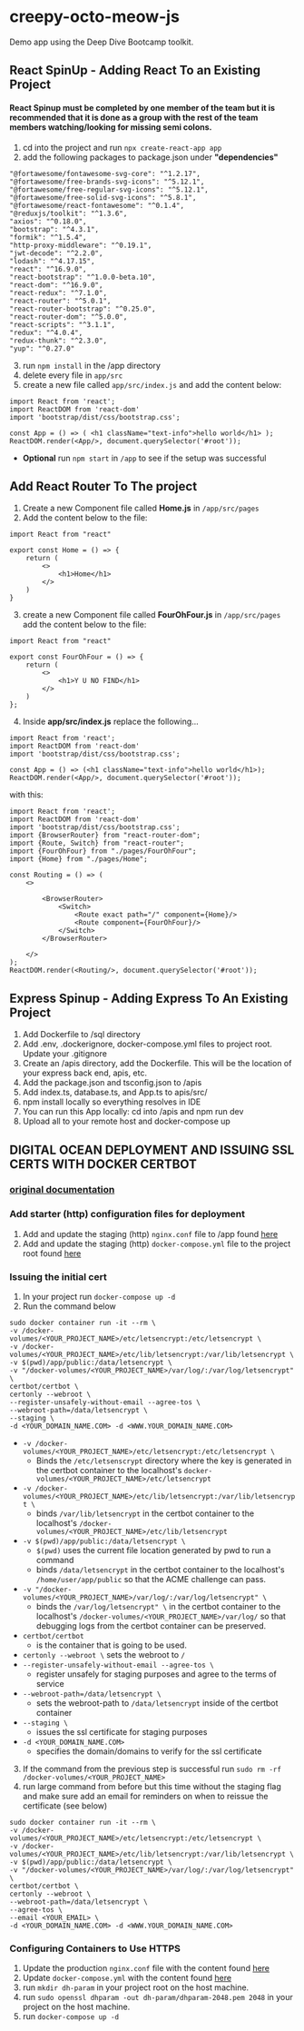 # creepy-octo-meow-js

Demo app using the Deep Dive Bootcamp toolkit.

## React SpinUp - Adding React To an Existing Project
#### React Spinup must be completed by one member of the team but it is recommended that it is done as a group with the rest of the team members  watching/looking for missing semi colons.
1. cd into the project and run `npx create-react-app app`
2. add the following packages to package.json under **"dependencies"**
```
"@fortawesome/fontawesome-svg-core": "^1.2.17",
"@fortawesome/free-brands-svg-icons": "^5.12.1",
"@fortawesome/free-regular-svg-icons": "^5.12.1",
"@fortawesome/free-solid-svg-icons": "^5.8.1",
"@fortawesome/react-fontawesome": "^0.1.4",
"@reduxjs/toolkit": "^1.3.6",
"axios": "^0.18.0",
"bootstrap": "^4.3.1",
"formik": "^1.5.4",
"http-proxy-middleware": "^0.19.1",
"jwt-decode": "^2.2.0",
"lodash": "^4.17.15",
"react": "^16.9.0",
"react-bootstrap": "^1.0.0-beta.10",
"react-dom": "^16.9.0",
"react-redux": "^7.1.0",
"react-router": "^5.0.1",
"react-router-bootstrap": "^0.25.0",
"react-router-dom": "^5.0.0",
"react-scripts": "^3.1.1",
"redux": "^4.0.4",
"redux-thunk": "^2.3.0",
"yup": "^0.27.0"
```
3. run `npm install` in the /app directory
4. delete every file in `app/src`
5. create a new file called `app/src/index.js` and add the content below:
```
import React from 'react';
import ReactDOM from 'react-dom'
import 'bootstrap/dist/css/bootstrap.css';

const App = () => ( <h1 className="text-info">hello world</h1> );
ReactDOM.render(<App/>, document.querySelector('#root'));
```
* __Optional__ run `npm start` in `/app` to see if the setup was successful

## Add React Router To The project
1. Create a new Component file called **Home.js** in `/app/src/pages`
2. Add the content below to the file:
```
import React from "react"

export const Home = () => {
	return (
		<>
			<h1>Home</h1>
		</>
	)
}
```
3. create a new Component file called **FourOhFour.js** in `/app/src/pages`
add the content below to the file:
```
import React from "react"

export const FourOhFour = () => {
	return (
		<>
			<h1>Y U NO FIND</h1>
		</>
	)
};

```
4. Inside **app/src/index.js** replace the following...
 ```
 import React from 'react';
 import ReactDOM from 'react-dom'
 import 'bootstrap/dist/css/bootstrap.css';
 
 const App = () => (<h1 className="text-info">hello world</h1>);
 ReactDOM.render(<App/>, document.querySelector('#root'));
 ```
 
 with this:
```
import React from 'react';
import ReactDOM from 'react-dom'
import 'bootstrap/dist/css/bootstrap.css';
import {BrowserRouter} from "react-router-dom";
import {Route, Switch} from "react-router";
import {FourOhFour} from "./pages/FourOhFour";
import {Home} from "./pages/Home";

const Routing = () => (
	<>

		<BrowserRouter>
			<Switch>
				<Route exact path="/" component={Home}/>
				<Route component={FourOhFour}/>
			</Switch>
		</BrowserRouter>

	</>
);
ReactDOM.render(<Routing/>, document.querySelector('#root'));
```
## Express Spinup - Adding Express To An Existing Project
1. Add Dockerfile to /sql directory
2. Add .env, .dockerignore, docker-compose.yml files to project root. Update your .gitignore
3. Create an /apis directory, add the Dockerfile. This will be the location of your express back end, apis, etc.
4. Add the package.json and tsconfig.json to /apis
5. Add index.ts, database.ts, and App.ts to apis/src/
6. npm install locally so everything resolves in IDE
7. You can run this App locally: cd into /apis and npm run dev
8. Upload all to your remote host and docker-compose up

## DIGITAL OCEAN DEPLOYMENT AND ISSUING SSL CERTS WITH DOCKER CERTBOT
### [original documentation](https://www.humankode.com/ssl/how-to-set-up-free-ssl-certificates-from-lets-encrypt-using-docker-and-nginx)

### Add starter (http) configuration files for deployment
1. Add and update the staging (http) `nginx.conf` file to /app found [here](https://github.com/rlewis2892/creepy-octo-meow-js/blob/f9b23e5dc7/app/nginx.conf)
2. Add and update the staging (http) `docker-compose.yml` file to the project root found [here](https://github.com/rlewis2892/creepy-octo-meow-js/blob/f9b23e5dc7/docker-compose.yml)

### Issuing the initial cert
1. In your project run `docker-compose up -d`
2. Run the command below

```
sudo docker container run -it --rm \
-v /docker-volumes/<YOUR_PROJECT_NAME>/etc/letsencrypt:/etc/letsencrypt \
-v /docker-volumes/<YOUR_PROJECT_NAME>/etc/lib/letsencrypt:/var/lib/letsencrypt \
-v $(pwd)/app/public:/data/letsencrypt \
-v "/docker-volumes/<YOUR_PROJECT_NAME>/var/log/:/var/log/letsencrypt" \
certbot/certbot \
certonly --webroot \
--register-unsafely-without-email --agree-tos \
--webroot-path=/data/letsencrypt \
--staging \
-d <YOUR_DOMAIN_NAME.COM> -d <WWW.YOUR_DOMAIN_NAME.COM>
```

* `-v /docker-volumes/<YOUR_PROJECT_NAME>/etc/letsencrypt:/etc/letsencrypt \` 
	* Binds the `/etc/letsenscrypt` directory where the key is generated in the certbot container to the localhost's `docker-volumes/<YOUR_PROJECT_NAME>/etc/letsencrypt`
* `-v /docker-volumes/<YOUR_PROJECT_NAME>/etc/lib/letsencrypt:/var/lib/letsencrypt \`
	* binds `/var/lib/letsencrypt` in the certbot container to the localhost's `/docker-volumes/<YOUR_PROJECT_NAME>/etc/lib/letsencrypt`
* `-v $(pwd)/app/public:/data/letsencrypt \`
 	* `$(pwd)` uses the current file location generated by pwd to run a command
 	*  binds `/data/letsencrypt` in the certbot container to the localhost's `/home/user/app/public` so that the ACME challenge can pass.
*  `-v "/docker-volumes/<YOUR_PROJECT_NAME>/var/log/:/var/log/letsencrypt" \`
	* binds the `/var/log/letsencrypt" \` in the certbot container to the localhost's `/docker-volumes/<YOUR_PROJECT_NAME>/var/log/` so that debugging logs from the certbot container can be preserved.
* `certbot/certbot`
	* is the container that is going to be used.
* `certonly --webroot \` sets the webroot to `/`
* `--register-unsafely-without-email --agree-tos \`
	* register unsafely for staging purposes and agree to the terms of service  
* `--webroot-path=/data/letsencrypt \`
	* sets the webroot-path to `/data/letsencrypt` inside of the certbot container
* `--staging \`
	* issues the ssl certificate for staging purposes
* `-d <YOUR_DOMAIN_NAME.COM>`
	* specifies the domain/domains to verify for the ssl certificate
3. If the command from the previous step is successful run `sudo rm -rf /docker-volumes/<YOUR_PROJECT_NAME>`
4. run large command from before but this time without the staging flag and make sure add an email for reminders on when to reissue the certificate (see below)

```
sudo docker container run -it --rm \
-v /docker-volumes/<YOUR_PROJECT_NAME>/etc/letsencrypt:/etc/letsencrypt \
-v /docker-volumes/<YOUR_PROJECT_NAME>/etc/lib/letsencrypt:/var/lib/letsencrypt \
-v $(pwd)/app/public:/data/letsencrypt \
-v "/docker-volumes/<YOUR_PROJECT_NAME>/var/log/:/var/log/letsencrypt" \
certbot/certbot \
certonly --webroot \
--webroot-path=/data/letsencrypt \
--agree-tos \
--email <YOUR_EMAIL> \
-d <YOUR_DOMAIN_NAME.COM> -d <WWW.YOUR_DOMAIN_NAME.COM>
```

### Configuring Containers to Use HTTPS
1. Update the production `nginx.conf` file with the content found [here](https://github.com/rlewis2892/creepy-octo-meow-js/blob/cd56f0dbd0/app/nginx.conf)  
2. Update `docker-compose.yml` with the content found [here](https://github.com/rlewis2892/creepy-octo-meow-js/blob/cd56f0dbd0/docker-compose.yml)
3. run `mkdir dh-param` in your project root on the host machine.
4. run `sudo openssl dhparam -out dh-param/dhparam-2048.pem 2048` in your project on the host machine.
5. run `docker-compose up -d`
